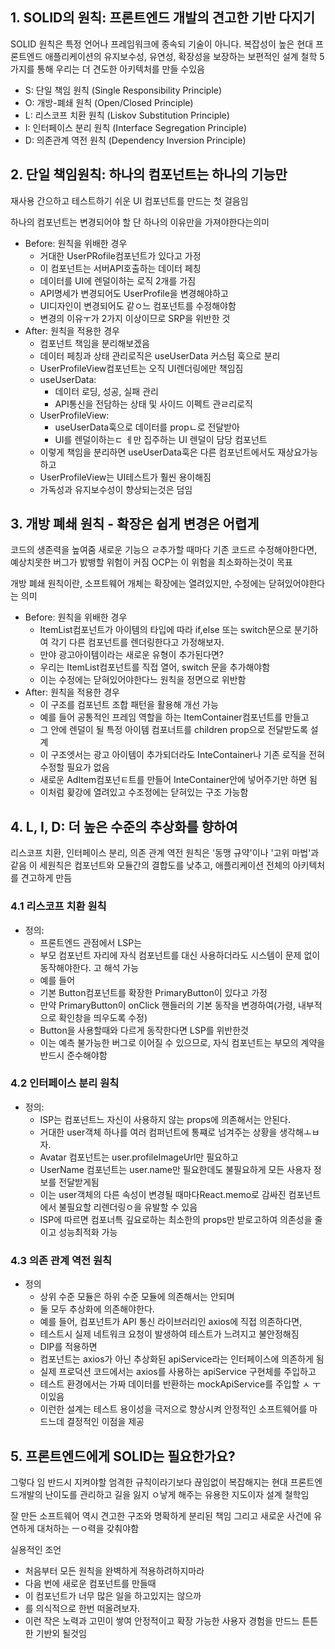 ## 1. SOLID의 원칙: 프론트엔드 개발의 견고한 기반 다지기

SOLID 원칙은 특정 언어나 프레임워크에 종속되 기술이 아니다.
복잡성이 높은 현대 프론트엔드 애플리케이션의 유지보수성, 유연성, 확장성을 보장하는 보편적인 설계 철학
5가지를 통해 우리는 더 견도한 아키텍처를 만들 수있음

- S: 단일 책임 원칙 (Single Responsibility Principle)
- O: 개방-폐쇄 원칙 (Open/Closed Principle)
- L: 리스코프 치환 원칙 (Liskov Substitution Principle)
- I: 인터페이스 분리 원칙 (Interface Segregation Principle)
- D: 의존관계 역전 원칙 (Dependency Inversion Principle)

## 2. 단일 책임원칙: 하나의 컴포넌트는 하나의 기능만

재사용 간으하고 테스트하기 쉬운 UI 컴포넌트를 만드는 첫 걸음임

하나의 컴포넌트는 변경되어야 할 단 하나의 이유만을 가져야한다는의미

- Before: 원칙을 위배한 경우
  - 거대한 UserPRofile컴포넌트가 있다고 가정
  - 이 컴포넌트는 서버API호출하는 데이터 페칭
  - 데이터를 UI에 렌덜이하는 로직 2개를 가짐
  - API명세가 변경되어도 UserProfile을 변경해야하고
  - UI디자인이 변경되어도 같ㅇ느 컴포넌트를 수정해야함
  - 변경의 이유ㅜ가 2가지 이상이므로 SRP을 위반한 것
- After: 원칙을 적용한 경우
  - 컴포넌트 책임을 분리해보겠음
  - 데이터 페칭과 상태 관리로직은 useUserData 커스텀 훅으로 분리
  - UserProfileView컴포넌트는 오직 UI렌더링에만 책임짐
  - useUserData:
    - 데이터 로딩, 성공, 실패 관리
    - API통신을 전담하는 상태 및 사이드 이펙트 관ㄹ리로직
  - UserProfileView:
    - useUserData훅으로 데이터를 propㄴ로 전달받아
    - UI를 렌덜이하는ㄷ ㅔ만 집주하는 UI 렌덜이 담당 컴포넌트
  - 이렇게 책임을 분리하면 useUserData훅은 다른 컴포넌트에서도 재상요가능하고
  - UserProfileView는 UI테스트가 훨씬 용이해짐
  - 가독성과 유지보수성이 향상되는것은 덤임

## 3. 개방 폐쇄 원칙 - 확장은 쉽게 변경은 어렵게

코드의 생존력을 높여줌
새로운 기능으 ㄹ추가할 때마다 기존 코드르 수정해야한다면, 예상치못한 버그가 밠뱅할 위험이 커짐
OCP는 이 위험을 최소화하는것이 목표

개방 폐쇄 원칙이란, 소프트웨어 개체는 확장에는 열려있지만, 수정에는 닫혀있어야한다는 의미

- Before: 원칙을 위배한 경우
  - ItemList컴포넌트가 아이템의 타입에 따라 if,else 또는 switch문으로 분기하여 각기 다른 컴포넌트를 렌더링한다고 가정해보자.
  - 만야 광고아이템이라는 새로운 유형이 추가된다면?
  - 우리는 ItemList컴포넌트를 직접 열어, switch 문을 추가해야함
  - 이는 수정에는 닫혀있어야한다느 원칙을 정면으로 위반함
- After: 원칙을 적용한 경우
  - 이 구조를 컴포넌트 조합 패턴을 활용해 개선 가능
  - 예를 들어 공통적인 프레임 역할을 하는 ItemContainer컴포넌트를 만들고
  - 그 안에 렌덜이 될 특정 아이템 컴포너트를 children prop으로 전달받도록 설계
  - 이 구조엣서는 광고 아이템이 추가되더라도 InteContainer나 기존 로직을 전혀 수정할 필요가 없음
  - 새로운 AdItem컴포넌ㅌ트를 만들어 InteContainer안에 넣어주기만 하면 됨
  - 이처럼 홪강에 열려있고 수조정에는 닫혀있는 구조 가능함

## 4. L, I, D: 더 높은 수준의 추상화를 향하여

리스코프 치환, 인터페이스 분리, 의존 관계 역전 원칙은 '동맹 규약'이나 '고위 마법'과 같음
이 세원칙은 컴포넌트와 모듈간의 결합도를 낮추고, 애플리케이션 전체의 아키텍처를 견고하게 만듬

### 4.1 리스코프 치환 원칙

- 정의:
  - 프론트엔드 관점에서 LSP는
  - 부모 컴포넌트 자리에 자식 컴포넌트를 대신 사용하더라도 시스템이 문제 없이 동작해야한다. 고 해석 가능
  - 예를 들어
  - 기본 Button컴포넌트를 확장한 PrimaryButton이 있다고 가정
  - 만약 PrimaryButton이 onClick 핸들러의 기본 동작을 변경하여(가령, 내부적으로 확인창을 띄우도록 수정)
  - Button을 사용할때와 다르게 동작한다면 LSP를 위반한것
  - 이는 예측 불가능한 버그로 이어질 수 있으므로, 자식 컴포넌트는 부모의 계약을 반드시 준수해야함

### 4.2 인터페이스 분리 원칙

- 정의:
  - ISP는 컴포넌트느 자신이 사용하지 않는 props에 의존해서는 안된다.
  - 거대한 user객체 하나를 여러 컴퍼넌트에 통쨰로 넘겨주는 상황을 생각해ㅗㅂ자.
  - Avatar 컴포넌트는 user.profileImageUrl만 필요하고
  - UserName 컴포넌트는 user.name만 필요한데도 불필요하게 모든 사용자 정보를 전달받게됨
  - 이는 user객체의 다른 속성이 변경될 때마다React.memo로 감싸진 컴포넌트에서 불필요할 리렌더링ㅇ을 유발할 수 있음
  - ISP에 따르면 컴포너특 깊요로하는 최소한의 props만 받로고하여 의존성을 줄이고 성능최적화 가능

### 4.3 의존 관계 역전 원칙

- 정의
  - 상위 수준 모듈은 하위 수준 모듈에 의존해서는 안되며
  - 둘 모두 추상화에 의존해야한다.
  - 예를 들어, 컴포넌트가 API 통신 라이브러리인 axios에 직접 의존하다면,
  - 테스트시 실제 네트워크 요청이 발생하여 테스트가 느려지고 불안정해짐
  - DIP를 적용하면
  - 컴포넌트는 axios가 아닌 추상화된 apiService라는 인터페이스에 의존하게 됨
  - 실제 프로덕션 코드에서는 axios를 사용하는 apiService 구현체를 주입하고
  - 테스트 환경에서는 가짜 데이터를 반환하는 mockApiService를 주입할 ㅅ ㅜ이있음
  - 이런한 설계는 테스트 용이성을 극저으로 향상시켜 안정적인 소프트웨어를 마드느데 결정적인 이점을 제공

## 5. 프론트엔드에게 SOLID는 필요한가요?

그렇다 임
반드시 지켜야할 엄격한 규칙이라기보다
끊임없이 복잡해지는 현대 프론트엔드개발의 난이도를 관리하고 길을 잃지 ㅇ낳게 해주는 유용한 지도이자 설계 철학임

잘 만든 소프트웨어 역시 견고한 구조와 명확하게 분리된 책임
그리고 새로운 사건에 유연하게 대처하는 ㅡㅇ력을 갖춰야함

실용적인 조언

- 처음부터 모든 원칙을 완벽하게 적용하려하지마라
- 다음 번에 새로운 컴포넌트를 만들때
- 이 컴포넌트가 너무 많은 일을 하고있지는 않으까
- 를 의식적으로 한번 떠올려보자.
- 이런 작은 노력과 고민이 쌓여 안정적이고 확장 가능한 사용자 경험을 만드느 튼튼한 기반외 될것임
